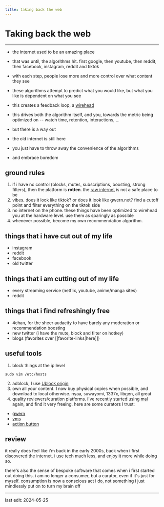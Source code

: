 ```yaml
---
title: taking back the web
---
```


# Taking back the web

---

- the internet used to be an amazing place
- that was until, the algorithms hit. first google, then youtube, then reddit, then facebook, instagram, reddit and tiktok
- with each step, people lose more and more control over what content they see
- these algorithms attempt to predict what you would like, but what you like is dependent on what you see
- this creates a feedback loop, a [wirehead](https://en.wikipedia.org/wiki/Wirehead_(science_fiction))
- this drives both the algorithm itself, and you, towards the metric being optimized on -- watch time, retention, interactions, ...

- but there is a way out
- the old internet is still here
- you just have to throw away the convenience of the algorithms
- and embrace boredom

## ground rules
1. if i have no control (blocks, mutes, subscriptions, boosting, strong filters), then the platform is **rotten**. the [raw internet](https://x.com/karpathy/status/1766509149297189274) is not a safe place to be
2. vibes. does it look like tiktok? or does it look like gwern.net? find a cutoff point and filter everything on the tiktok side
3. no internet on the phone. these things have been optimized to wirehead you at the hardware level. use them as sparingly as possible
4. whenever possible, become my own recommendation algorithm.
 
## things that i have cut out of my life
- instagram
- reddit
- facebook
- old twitter

## things that i am cutting out of my life
- every streaming service (netflix, youtube, anime/manga sites)
- reddit

## things that i find refreshingly free 
- 4chan, for the sheer audacity to have barely any moderation or recommendation boosting
- new twitter (i have the mute, block and filter on hotkey) 
- blogs (favorites over [[favorite-links|here]])

## useful tools
1. block things at the ip level
```
sudo vim /etc/hosts
```
2. adblock, I use [Ublock origin](https://ublockorigin.com/)
3. own all your content. I now buy physical copies when possible, and download to local otherwise. nyaa, suwayomi, 1337x, libgen, all great
4. quality reviewers/curation platforms. i've recently started using [mal](https://myanimelist.net/animelist/spikedoanzz?status=7&order=4&order2=0) again, and find it very freeing. here are some curators I trust:
- [gwern](https://gwern.net/)
- [yms](https://www.yourmoviesucks.org/)
- [action button](https://www.actionbutton.net/)

## review 

it really does feel like i'm back in the early 2000s, back when i first discovered the internet. i use tech much less, and enjoy it more while doing so.

there's also the sense of bespoke software that comes when i first started out doing this. i am no longer a consumer, but a curator, even if it's just for myself. consumption is now a conscious act i do, not something i just mindlessly put on to turn my brain off

---

last edit: 2024-05-25
